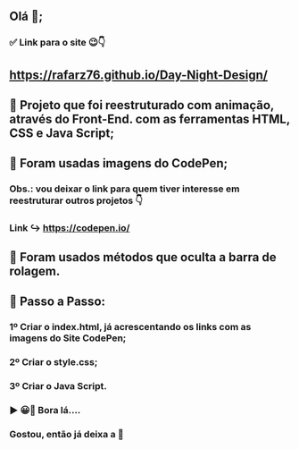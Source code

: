 ## Olá 👋;

### ✅ Link para o site 😉👇

## https://rafarz76.github.io/Day-Night-Design/

## 🔵 Projeto que foi reestruturado com animação, através do Front-End. com as ferramentas HTML, CSS e Java Script;

## 🔵 Foram usadas imagens do CodePen;
### Obs.: vou deixar o link para quem tiver interesse em reestruturar outros projetos 👇
### Link ↪ https://codepen.io/

## 🔵 Foram usados métodos que oculta a barra de rolagem.

## 🚀 Passo a Passo:

### 1º Criar o index.html, já acrescentando os links com as imagens do Site CodePen;

### 2º Criar o style.css;

### 3º Criar o  Java Script.

### ▶ 😀👀 Bora lá....


### Gostou, então já deixa a 🌟
